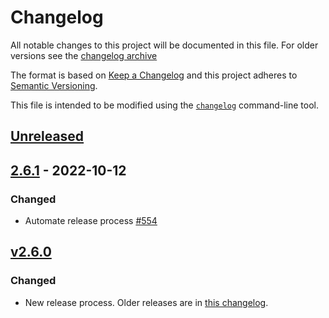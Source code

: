 # Changelog

All notable changes to this project will be documented in this file. For older versions see the [changelog archive](./CHANGELOG.old.md)

The format is based on [Keep a Changelog](https://keepachangelog.com/en/1.0.0/)
and this project adheres to [Semantic Versioning](https://semver.org/spec/v2.0.0.html).

This file is intended to be modified using the [`changelog`](github.com/cucumber/changelog) command-line tool.

## [Unreleased]

## [2.6.1] - 2022-10-12
### Changed
- Automate release process [#554](https://github.com/cucumber/cucumber-rails/pull/554)

## [v2.6.0]
### Changed
- New release process. Older releases are in [this changelog](./CHANGELOG.old.md).

[Unreleased]: https://github.com/cucumber/cucumber-rails/compare/v2.6.0...main
[2.6.1]: https://github.com/cucumber/cucumber-rails/compare/v2.6.0...main
[v2.6.0]: ./CHANGELOG.old.md
